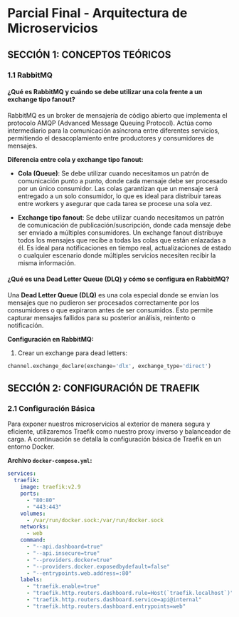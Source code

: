 # Parcial Final - Arquitectura de Microservicios

## SECCIÓN 1: CONCEPTOS TEÓRICOS

### 1.1 RabbitMQ

#### ¿Qué es RabbitMQ y cuándo se debe utilizar una cola frente a un exchange tipo fanout?

RabbitMQ es un broker de mensajería de código abierto que implementa el protocolo AMQP (Advanced Message Queuing Protocol). Actúa como intermediario para la comunicación asíncrona entre diferentes servicios, permitiendo el desacoplamiento entre productores y consumidores de mensajes.

**Diferencia entre cola y exchange tipo fanout:**
- **Cola (Queue)**: Se debe utilizar cuando necesitamos un patrón de comunicación punto a punto, donde cada mensaje debe ser procesado por un único consumidor. Las colas garantizan que un mensaje será entregado a un solo consumidor, lo que es ideal para distribuir tareas entre workers y asegurar que cada tarea se procese una sola vez.

- **Exchange tipo fanout**: Se debe utilizar cuando necesitamos un patrón de comunicación de publicación/suscripción, donde cada mensaje debe ser enviado a múltiples consumidores. Un exchange fanout distribuye todos los mensajes que recibe a todas las colas que están enlazadas a él. Es ideal para notificaciones en tiempo real, actualizaciones de estado o cualquier escenario donde múltiples servicios necesiten recibir la misma información.

#### ¿Qué es una Dead Letter Queue (DLQ) y cómo se configura en RabbitMQ?

Una **Dead Letter Queue (DLQ)** es una cola especial donde se envían los mensajes que no pudieron ser procesados correctamente por los consumidores o que expiraron antes de ser consumidos. Esto permite capturar mensajes fallidos para su posterior análisis, reintento o notificación.

**Configuración en RabbitMQ:**

1. Crear un exchange para dead letters:
```python
channel.exchange_declare(exchange='dlx', exchange_type='direct')
```

## SECCIÓN 2: CONFIGURACIÓN DE TRAEFIK

### 2.1 Configuración Básica

Para exponer nuestros microservicios al exterior de manera segura y eficiente, utilizaremos Traefik como nuestro proxy inverso y balanceador de carga. A continuación se detalla la configuración básica de Traefik en un entorno Docker.

**Archivo `docker-compose.yml`:**
```yaml
services:
  traefik:
    image: traefik:v2.9
    ports:
      - "80:80"
      - "443:443"
    volumes:
      - /var/run/docker.sock:/var/run/docker.sock
    networks:
      - web
    command:
      - "--api.dashboard=true"
      - "--api.insecure=true"
      - "--providers.docker=true"
      - "--providers.docker.exposedbydefault=false"
      - "--entrypoints.web.address=:80"
    labels:
      - "traefik.enable=true"
      - "traefik.http.routers.dashboard.rule=Host(`traefik.localhost`)"
      - "traefik.http.routers.dashboard.service=api@internal"
      - "traefik.http.routers.dashboard.entrypoints=web"
```